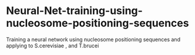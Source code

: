 # Neural-Net-training-using-nucleosome-positioning-sequences
Training a neural network using nucleosome positioning sequences and applying to S.cerevisiae , and T.brucei
